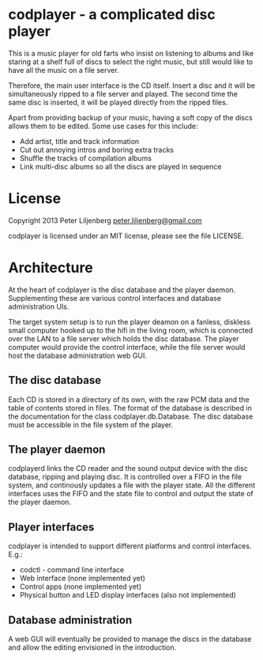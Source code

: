 codplayer - a complicated disc player
=====================================

This is a music player for old farts who insist on listening to albums
and like staring at a shelf full of discs to select the right music,
but still would like to have all the music on a file server.

Therefore, the main user interface is the CD itself.  Insert a disc
and it will be simultaneously ripped to a file server and played.  The
second time the same disc is inserted, it will be played directly from
the ripped files.

Apart from providing backup of your music, having a soft copy of the
discs allows them to be edited.  Some use cases for this include:

* Add artist, title and track information
* Cut out annoying intros and boring extra tracks
* Shuffle the tracks of compilation albums
* Link multi-disc albums so all the discs are played in sequence


License
=======

Copyright 2013 Peter Liljenberg <peter.liljenberg@gmail.com>

codplayer is licensed under an MIT license, please see the file
LICENSE.


Architecture
============

At the heart of codplayer is the disc database and the player daemon.
Supplementing these are various control interfaces and database
administration UIs.

The target system setup is to run the player deamon on a fanless,
diskless small computer hooked up to the hifi in the living room,
which is connected over the LAN to a file server which holds the disc
database.  The player computer would provide the control interface,
while the file server would host the database administration web GUI.


The disc database
-----------------

Each CD is stored in a directory of its own, with the raw PCM data and
the table of contents stored in files.  The format of the database is
described in the documentation for the class codplayer.db.Database.
The disc database must be accessible in the file system of the player.


The player daemon
-----------------

codplayerd links the CD reader and the sound output device with the
disc database, ripping and playing disc.  It is controlled over a FIFO
in the file system, and continously updates a file with the player
state.  All the different interfaces uses the FIFO and the state file
to control and output the state of the player daemon.


Player interfaces
-----------------

codplayer is intended to support different platforms and control
interfaces.  E.g.:

* codctl - command line interface
* Web interface (none implemented yet)
* Control apps (none implemented yet)
* Physical button and LED display interfaces (also not implemented)


Database administration
-----------------------

A web GUI will eventually be provided to manage the discs in the
database and allow the editing envisioned in the introduction.
